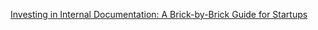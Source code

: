 [Investing in Internal Documentation: A Brick-by-Brick Guide for Startups](https://review.firstround.com/investing-in-internal-documentation-a-brick-by-brick-guide-for-startups/)
